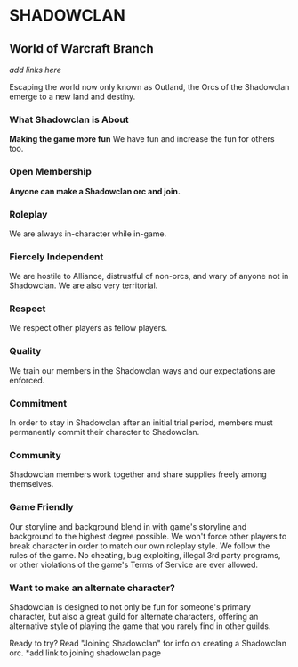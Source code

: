 # SHADOWCLAN
## World of Warcraft Branch

*add links here*

Escaping the world now only known as Outland, the Orcs of the Shadowclan emerge to a new land and destiny. 


### What Shadowclan is About
**Making the game more fun**
We have fun and increase the fun for others too.

### Open Membership
**Anyone can make a Shadowclan orc and join.**

### Roleplay
We are always in-character while in-game.

### Fiercely Independent
We are hostile to Alliance, distrustful of non-orcs, and wary of anyone not in Shadowclan. We are also very territorial.

### Respect
We respect other players as fellow players.

### Quality
We train our members in the Shadowclan ways and our expectations are enforced.

### Commitment
In order to stay in Shadowclan after an initial trial period, members must permanently commit their character to Shadowclan.

### Community
Shadowclan members work together and share supplies freely among themselves.

### Game Friendly
Our storyline and background blend in with game's storyline and background to the highest degree possible. We won't force other players to break character in order to match our own roleplay style. We follow the rules of the game. No cheating, bug exploiting, illegal 3rd party programs, or other violations of the game's Terms of Service are ever allowed.

### Want to make an alternate character?
Shadowclan is designed to not only be fun for someone's primary character, but also a great guild for alternate characters, offering an alternative style of playing the game that you rarely find in other guilds.

Ready to try? Read "Joining Shadowclan" for info on creating a Shadowclan orc. 
*add link to joining shadowclan page
